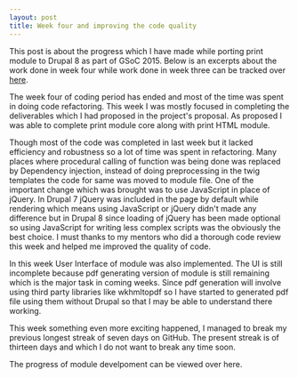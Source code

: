 ```yaml
---
layout: post
title: Week four and improving the code quality
---
```


This post is about the progress which I have made while porting print module to Drupal 8 as part of GSoC 2015. Below is an excerpts about the work done in week four while work done in week three can be tracked over <a href="http://zealfire.github.io/Week-three-and-implementing-twig-template/">here</a>.

The week four of coding period has ended and most of the time was spent in doing code refactoring. This week I was mostly focused in completing the deliverables which I had proposed in the project's proposal. As proposed I was able to complete print module core along with print HTML module.

Though most of the code was completed in last week but it lacked efficiency and robustness so a lot of time was spent in refactoring. Many places where procedural calling of function was being done was replaced by Dependency injection, instead of doing preprocessing in the twig templates the code for same was moved to module file. One of the important change which was brought was to use JavaScript in place of jQuery. In Drupal 7 jQuery was included in the page by default  while rendering which means using JavaScript or jQuery didn't made any difference but in Drupal 8 since loading of jQuery has been made optional so using JavaScript for writing less complex scripts was the obviously the best choice. I must thanks to my mentors who did a thorough code review this week and helped me improved the quality of code.

In this week User Interface of module was also implemented. The UI is still incomplete because pdf generating version of module is still remaining which is the major task in coming weeks. Since pdf generation will involve using third party libraries like wkhmltopdf so I have started to generated pdf file using them without Drupal so that I may be able to understand there working.

This week something even more exciting happened, I managed to break my previous longest streak of seven days on GitHub. The present streak is of thirteen days and which I do not want to break any time soon.

The progress of module develpoment can be viewed over <a href="https://github.com/zealfire/printable" style="text-decoration:none;" target="_blank">here</a>. 
